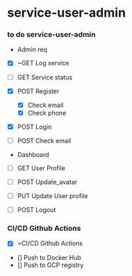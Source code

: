 # service-user-admin


### to do service-user-admin


- Admin req
- [x] ~GET Log service
- [ ] GET Service status

- [x] POST Register
    - [x] Check email
    - [x] Check phone
- [x] POST Login
- [ ] POST Check email

- Dashboard
- [ ] GET User Profile
- [ ] POST Update_avatar
- [ ] PUT Update User profile

- [ ] POST Logout


### CI/CD Github Actions

- [x] ~CI/CD Github Actions
- [] Push to Docker Hub
- [] Push to GCP registry


